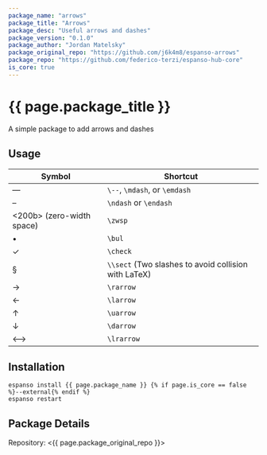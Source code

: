 ```yaml
---
package_name: "arrows"
package_title: "Arrows"
package_desc: "Useful arrows and dashes"
package_version: "0.1.0"
package_author: "Jordan Matelsky"
package_original_repo: "https://github.com/j6k4m8/espanso-arrows"
package_repo: "https://github.com/federico-terzi/espanso-hub-core"
is_core: true
---
```


# {{ page.package_title }}

A simple package to add arrows and dashes

## Usage

| Symbol | Shortcut |
|--------|----------|
| —     | `\--`, `\mdash`, or `\emdash`    |
| –     | `\ndash` or `\endash`    |
| <200b> (zero-width space)    | `\zwsp`  |
| •     | `\bul`   |
| ✓    | `\check` |
| §     | `\\sect` (Two slashes to avoid collision with LaTeX)    |
| →     | `\rarrow`    |
| ←     | `\larrow`    |
| ↑     | `\uarrow`    |
| ↓     | `\darrow`    |
| ⟷     | `\lrarrow`   |

## Installation

```
espanso install {{ page.package_name }} {% if page.is_core == false %}--external{% endif %}
espanso restart
```

## Package Details

Repository: <{{ page.package_original_repo }}>
